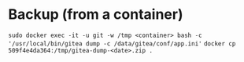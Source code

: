 # Backup (from a container)

`sudo docker exec -it -u git -w /tmp <container> bash -c '/usr/local/bin/gitea dump -c /data/gitea/conf/app.ini'`
`docker cp 509f4e4da364:/tmp/gitea-dump-<date>.zip .`